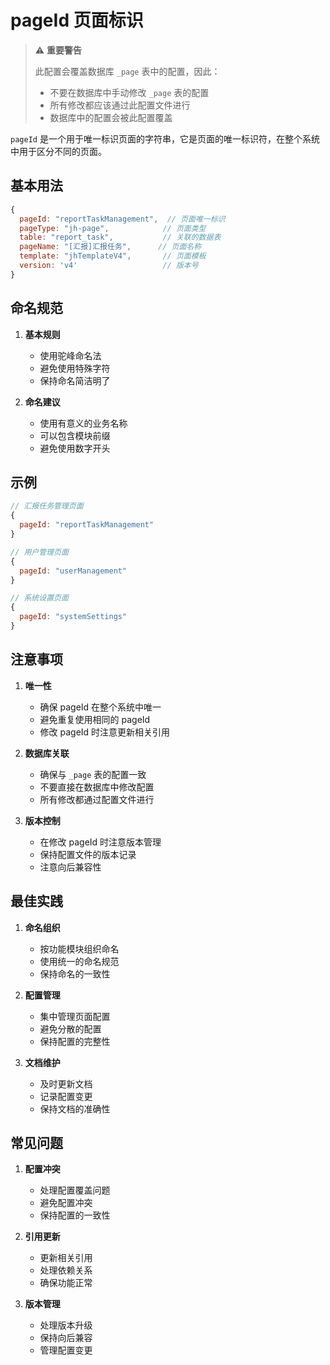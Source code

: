 # pageId 页面标识

> ⚠️ **重要警告**
> 
> 此配置会覆盖数据库 `_page` 表中的配置，因此：
> - 不要在数据库中手动修改 `_page` 表的配置
> - 所有修改都应该通过此配置文件进行
> - 数据库中的配置会被此配置覆盖

`pageId` 是一个用于唯一标识页面的字符串，它是页面的唯一标识符，在整个系统中用于区分不同的页面。

## 基本用法

```javascript
{
  pageId: "reportTaskManagement",  // 页面唯一标识
  pageType: "jh-page",            // 页面类型
  table: "report_task",           // 关联的数据表
  pageName: "[汇报]汇报任务",      // 页面名称
  template: "jhTemplateV4",       // 页面模板
  version: 'v4'                   // 版本号
}
```

## 命名规范

1. **基本规则**
   - 使用驼峰命名法
   - 避免使用特殊字符
   - 保持命名简洁明了

2. **命名建议**
   - 使用有意义的业务名称
   - 可以包含模块前缀
   - 避免使用数字开头

## 示例

```javascript
// 汇报任务管理页面
{
  pageId: "reportTaskManagement"
}

// 用户管理页面
{
  pageId: "userManagement"
}

// 系统设置页面
{
  pageId: "systemSettings"
}
```

## 注意事项

1. **唯一性**
   - 确保 pageId 在整个系统中唯一
   - 避免重复使用相同的 pageId
   - 修改 pageId 时注意更新相关引用

2. **数据库关联**
   - 确保与 `_page` 表的配置一致
   - 不要直接在数据库中修改配置
   - 所有修改都通过配置文件进行

3. **版本控制**
   - 在修改 pageId 时注意版本管理
   - 保持配置文件的版本记录
   - 注意向后兼容性

## 最佳实践

1. **命名组织**
   - 按功能模块组织命名
   - 使用统一的命名规范
   - 保持命名的一致性

2. **配置管理**
   - 集中管理页面配置
   - 避免分散的配置
   - 保持配置的完整性

3. **文档维护**
   - 及时更新文档
   - 记录配置变更
   - 保持文档的准确性

## 常见问题

1. **配置冲突**
   - 处理配置覆盖问题
   - 避免配置冲突
   - 保持配置的一致性

2. **引用更新**
   - 更新相关引用
   - 处理依赖关系
   - 确保功能正常

3. **版本管理**
   - 处理版本升级
   - 保持向后兼容
   - 管理配置变更
